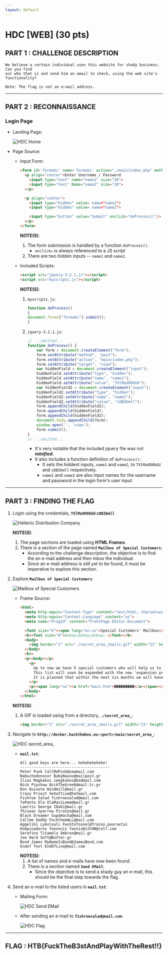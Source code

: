 ```yaml
---
layout: default
---
```


# HDC [WEB] (30 pts)

## PART 1 : CHALLENGE DESCRIPTION

```
We believe a certain individual uses this website for shady business. Can you find 
out who that is and send him an email to check, using the web site's functionality?

Note: The flag is not an e-mail address.
```

---

## PART 2 : RECONNAISSANCE

### Login Page

- Landing Page:
  
  ![HDC Home](./screenshots/hdc_login.png)

- Page Source:
  - Input Form:
    ```html
    <form id='formaki' name='formaki' action="./main/index.php" method="post">
      <p align="center">Enter Username / Password
        <input type="text" name="name1" size="20">
        <input type="text" Name="name2" size="20">
      </p>

      <p align="center">
        <input type="hidden" value= name="name1">
        <input type="hidden" value= name="name2">

        <input type="button" value="Submit" onclick="doProcess()"/>
      </p>
    </form>
    ```
    __NOTE(S)__:
    1. The form submission is handled by a function `doProcess()`.
       - `onclick=` is always referenced to a JS script
    2. There are two hidden inputs -- `name1` and `name2`.

  - Included Scripts:
    ```html
    <script src="jquery-3.2.1.js"></script>
    <script src="myscripts.js"></script>
    ```
    __NOTE(S)__:
    1. `myscripts.js`:
       ```js
       function doProcess()
       {
	   document.forms["formaki"].submit();
       }
       ```
    2. `jquery-3.2.1.js`:
       ```js
       // ...omitted...
       function doProcess() {
           var form = document.createElement("form");
           form.setAttribute("method", "post");
           form.setAttribute("action", "main/index.php");
           form.setAttribute("target", "view");
           var hiddenField = document.createElement("input");
           hiddenField.setAttribute("type", "hidden");
           hiddenField.setAttribute("name", "name1");
           hiddenField.setAttribute("value", "TXlMaXR0bGU");
           var hiddenField2 = document.createElement("input");
           hiddenField2.setAttribute("type", "hidden");
           hiddenField2.setAttribute("name", "name2");
           hiddenField2.setAttribute("value", "cDB3bmll");
           form.appendChild(hiddenField2);
           form.appendChild(hiddenField);
           form.appendChild(hiddenField2);
           document.body.appendChild(form);
           window.open('', 'view');
           form.submit();
       }
       // ...omitted...
       ```
       - It's very notable that the included jquery file was not __*minified*__.
       - It also includes a function definition of `doProcess()`:
         - It sets the hiddent inputs, `name1` and `name2`, to `TXlMaXR0bGU` and `cDB3bmll` respectively.
         - `name1` and `name2` are also input names for the username and password in the login form's user input.

---

## PART 3 : FINDING THE FLAG

1. Login using the credentials, __`TXlMaXR0bGU`__:__`cDB3bmll`__

   ![Hellenic Distribution Company](./screenshots/hdc_service.png)
   
   __NOTE(S)__:
   1. The page sections are loaded using __HTML Frames__.
   2. There is a section of the page named __`Mailbox of Special Customers`__:
      - According to the challenge description, the objective is to find the an e-mail address and then inbox the individual.
      - Since an e-mail address is still yet to be found, it must be imperative to explore this section.

2. Explore __`Mailbox of Special Customers`__:

   ![Mailbox of Special Customers](./screenshots/hdc_mailbox.png)

   - Frame Source:
     ```html
     <html>
       <meta http-equiv="Content-Type" content="text/html; charset=windows-1253">
       <meta http-equiv="Content-Language" content="us">
       <meta name="ProgId" content="FrontPage.Editor.Document">

       <font size="6"><span lang="en-us">Special Customers' Mailbox</font>
       <b><font size="6">&nbsp;&nbsp;&nbsp; </font></b>
       <body>
         <img border="1" src="./secret_area_/mails.gif" width="21" height="20">
       </body>
       <hr>
       <p><body></p>
         <p>
           Up to now we have 5 special customers who will help us to achieve our goals.<br><br>
           This list will soon be expanded with the new 'expansion program' for our corporate goals.<br><br>
           It is planned that within the next six months we will have reached 20 dedicated Special Customers.<br>
         </p>
         <p><span lang="us"><a href="main.htm">���������</a></span></p>
       </body>
     </html>
     ```
   __NOTE(S)__:
   1. A GIF is loaded using from a directory, __`./secret_area_`__:
      ```html
      <img border="1" src="./secret_area_/mails.gif" width="21" height="20">
      ```

3. Navigate to __`http://docker.hackthebox.eu:<port>/main/secret_area_`__:
   
   ![HDC secret\_area\_](./screenshots/hdc_secret_area.png)

   - __`mail.txt`__:
     ```
     All good boys are here... hehehehehehe!
     ----------------------------------------
     Peter Punk CallMePink@newmail.com
     Nabuchodonosor BabyNavou@mailpost.gr
     Ilias Magkakos imagkakos@badmail.com
     Nick Pipshow NickTheGreek@mail.tr.gr
     Don Quixote Windmill@mail.gr 
     Crazy Priest SeVaftise@hotmail.com
     Fishroe Salad fishroesalad@mail.com
     TaPanta Ola OlaMaziLeme@mail.gr
     Laertis George I8aki@mail.gr
     Thiseas Sparrow Pirates@mail.gr
     Black Dreamer SupaHacka@mail.com
     Callme Daddy FuckthemALL@mail.com
     Aggeliki Lykolouli FwsStoTounel@Traino.pourxetai
     Kompinadoros Yannnnis YannisWith4N@rolf.com
     Serafino Titamola Ombrax@mail.gr
     Joe Hard Soft@Butter.gr
     Bond James MyNameIsBond@JamesBond.com
     Endof Text EndOfLine@mail.com
     ```
     __NOTE(S)__:
     1. A list of names and e-mails have now been found.
     2. There is a section named __`Send EMail`__:
        - Since the objective is to send a shady guy an e-mail, this should be the final step towards the flag.

4. Send an e-mail to the listed users in __`mail.txt`__:
   - Mailing Form:   

     ![HDC Send EMail](./screenshots/hdc_email.png)

   - After sending an e-mail to __`fishroesalad@mail.com`__:

     ![HDC Flag](./screenshots/hdc_flag.png)

---

## FLAG : HTB{FuckTheB3stAndPlayWithTheRest!!}
